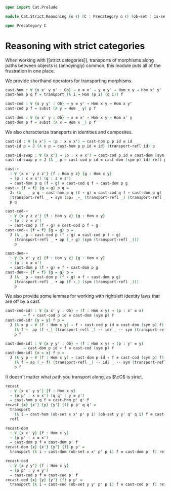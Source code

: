 ```agda
open import Cat.Prelude

module Cat.Strict.Reasoning {o ℓ} (C : Precategory o ℓ) (ob-set : is-set ⌞ C ⌟) where

open Precategory C
```

# Reasoning with strict categories

When working with [[strict categories]], transports of morphisms along
paths between objects is (annoyingly) common; this module puts all of
the frustration in one place.

We provide shorthand operators for transporting morphisms.

```agda
cast-hom : ∀ {x x' y y' : Ob} → x ≡ x' → y ≡ y' → Hom x y → Hom x' y'
cast-hom p q f = transport (λ i → Hom (p i) (q i)) f

cast-cod : ∀ {x y y' : Ob} → y ≡ y' → Hom x y → Hom x y'
cast-cod p f = subst (λ y → Hom _ y) p f

cast-dom : ∀ {x x' y : Ob} → x ≡ x' → Hom x y → Hom x' y
cast-dom p f = subst (λ x → Hom x _) p f
```

We also characterize transports in identities and composites.

```agda
cast-id : ∀ {x x'} → (p : x ≡ x') → cast-hom p p id ≡ id
cast-id p = J (λ x p → cast-hom p p id ≡ id) (transport-refl id) p

cast-id-swap : ∀ {x x'} → (p : x ≡ x') → cast-cod p id ≡ cast-dom (sym p) id
cast-id-swap p = J (λ _ p → cast-cod p id ≡ cast-dom (sym p) id) refl p

cast-∘
  : ∀ {x x' y z z'} {f : Hom y z} {g : Hom x y}
  → (p : x ≡ x') (q : z ≡ z')
  → cast-hom p q (f ∘ g) ≡ cast-cod q f ∘ cast-dom p g
cast-∘ {f = f} {g = g} p q =
  J₂ (λ _ _ p q → cast-hom p q (f ∘ g) ≡ cast-cod q f ∘ cast-dom p g)
  (transport-refl _ ∙ sym (ap₂ _∘_ (transport-refl _) (transport-refl _)))
  p q

cast-cod-∘
  : ∀ {x y z z'} {f : Hom y z} {g : Hom x y}
  → (p : z ≡ z')
  → cast-cod p (f ∘ g) ≡ cast-cod p f ∘ g
cast-cod-∘ {f = f} {g = g} p =
  J (λ _ p → cast-cod p (f ∘ g) ≡ cast-cod p f ∘ g)
    (transport-refl _ ∙ ap (_∘ g) (sym (transport-refl _)))
    p

cast-dom-∘
  : ∀ {x x' y z} {f : Hom y z} {g : Hom x y}
  → (p : x ≡ x')
  → cast-dom p (f ∘ g) ≡ f ∘ cast-dom p g
cast-dom-∘ {f = f} {g = g} p =
  J (λ _ p → cast-dom p (f ∘ g) ≡ f ∘ cast-dom p g)
    (transport-refl _ ∙ ap (f ∘_) (sym (transport-refl _)))
    p
```

We also provide some lemmas for working with right/left identity laws that are
off by a cast.

```agda
cast-cod-idr : ∀ {x x' y : Ob} → (f : Hom x y) → (p : x' ≡ x)
        → f ∘ cast-cod p id ≡ cast-dom (sym p) f
cast-cod-idr {y = y} f p =
  J (λ x p → ∀ (f : Hom x y) → f ∘ cast-cod p id ≡ cast-dom (sym p) f)
    (λ f →  ap (f ∘_) (transport-refl _) ·· idr _ ·· sym (transport-refl _))
    p f

cast-dom-idl : ∀ {x y y' : Ob} → (f : Hom x y) → (p : y' ≡ y)
        → cast-dom p id ∘ f ≡ cast-cod (sym p) f
cast-dom-idl {x = x} f p =
  J (λ y p → ∀ (f : Hom x y) → cast-dom p id ∘ f ≡ cast-cod (sym p) f)
    (λ f → ap (_∘ f) (transport-refl _) ·· idl _ ·· sym (transport-refl _))
    p f
```

It doesn't matter what path you transport along, as $\cC$ is strict.

```agda
recast
  : ∀ {x x' y y'} {f : Hom x y}
  → (p p' : x ≡ x') (q q' : y ≡ y')
  → cast-hom p q f ≡ cast-hom p' q' f
recast {x} {x'} {y} {y'} {f} p p' q q' =
  transport
    (λ i → cast-hom (ob-set x x' p' p i) (ob-set y y' q' q i) f ≡ cast-hom p' q' f)
  refl

recast-dom
  : ∀ {x x' y} {f : Hom x y}
  → (p p' : x ≡ x')
  → cast-dom p f ≡ cast-dom p' f
recast-dom {x} {x'} {y'} {f} p p' =
  transport (λ i → cast-dom (ob-set x x' p' p i) f ≡ cast-dom p' f) refl

recast-cod
  : ∀ {x y y'} {f : Hom x y}
  → (p p' : y ≡ y')
  → cast-cod p f ≡ cast-cod p' f
recast-cod {x} {y} {y'} {f} p p' =
  transport (λ i → cast-cod (ob-set y y' p' p i) f ≡ cast-cod p' f) refl
```
